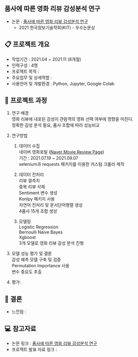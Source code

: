 ## 품사에 따른 영화 리뷰 감성분석 연구
- 논문 : [품사에 따른 영화 리뷰 감성분석 연구](https://seminj.github.io/files/2021_paper.pdf)
  - 2021 한국정보기술학회(KIT) - 우수논문상

## 📋 프로젝트 개요
- 작업기간 : 2021.04 ~ 2021.11 (8개월)
- 인력구성 : 4명
- 프로젝트 목적 : 
- 주요업무 및 상세역할 : 
- 사용언어 및 개발환경 : Python, Jupyter, Google Colab

## 📂 프로젝트 과정
1. 연구 배경 <br>
영화 리뷰에 내포된 감성이 관람객의 영화 선택 여부에 영향을 미친다. <br>
정확한 감성 분석 필요, 품사 조합에 따라 성능비교


2. 연구방법
   1) 데이터 수집 <br>
   네이버 영화포털 ([Naver Movie Review Page](https://movie.naver.com/movie/point/af/list.naver)) <br>
   기간 : 2021.07.19 ~ 2021.09.07 <br>
   selenium과 requests 패키지를 이용한 커스텀 크롤러 제작
   
   2) 데이터 전처리 <br>
   리뷰 결측치 <br>
   중복 리뷰 삭제 <br>
   Sentiment 변수 생성 <br>
   Konlpy 패키지 사용 <br>
   자연어 전처리 및 문서단어행렬 생성<br>
   4품사 15개 조합 생성 
   
   3) 모델링 <br>
   Logistic Regression <br>
   Bernoulli Naive Bayes <br>
   Xgboost <br>
   3개 모델로 영화 리뷰 감성 분석 진행

3. 모델 성능 평가 및 결론 <br>
감성 예측 모델 구축 및 검증 <br>
Permutation Importance 사용 <br>
변수 중요도 추출
  
4. 평가: 


## 🎯 결론
- 느낀점 :




## 💻 참고자료
- 논문 링크 : [품사에 따른 영화 리뷰 감성분석 연구](https://seminj.github.io/files/2021_paper.pdf)
- 프로젝트 발표 자료 링크 : 


<!--
문제, 원인, 측정, 연구, 해결, 평가, 비고, ✓
-->
